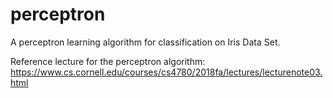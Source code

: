 # perceptron
A perceptron learning algorithm for classification on Iris Data Set.

Reference lecture for the perceptron algorithm: https://www.cs.cornell.edu/courses/cs4780/2018fa/lectures/lecturenote03.html

